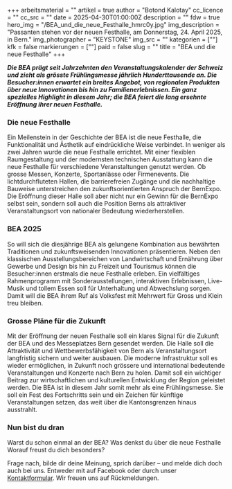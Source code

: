 +++
arbeitsmaterial = ""
artikel = true
author = "Botond Kalotay"
cc_licence = ""
cc_src = ""
date = 2025-04-30T01:00:00Z
description = ""
fdw = true
hero_img = "/BEA_und_die_neue_Festhalle_hmrc0y.jpg"
img_description = "Passanten stehen vor der neuen Festhalle, am Donnerstag, 24. April 2025, in Bern."
img_photographer = "KEYSTONE"
img_src = ""
kategorien = [""]
kfk = false
markierungen = [""]
paid = false
slug = ""
title = "BEA und die neue Festhalle"
+++

**_Die BEA prägt seit Jahrzehnten den Veranstaltungskalender der Schweiz und zieht als grösste Frühlingsmesse jährlich Hunderttausende an. Die Besucher:innen erwartet ein breites Angebot, von regionalen Produkten über neue Innovationen bis hin zu Familienerlebnissen. Ein ganz spezielles Highlight in diesem Jahr; die BEA feiert die lang ersehnte Eröffnung ihrer neuen Festhalle._**

### Die neue Festhalle

Ein Meilenstein in der Geschichte der BEA ist die neue Festhalle, die Funktionalität und Ästhetik auf eindrückliche Weise verbindet. In weniger als zwei Jahren wurde die neue Festhalle errichtet. Mit einer flexiblen Raumgestaltung und der modernsten technischen Ausstattung kann die neue Festhalle für verschiedene Veranstaltungen genutzt werden. Ob grosse Messen, Konzerte, Sportanlässe oder Firmenevents. Die lichtdurchfluteten Hallen, die barrierefreien Zugänge und die nachhaltige Bauweise unterstreichen den zukunftsorientierten Anspruch der BernExpo. Die Eröffnung dieser Halle soll aber nicht nur ein Gewinn für die BernExpo selbst sein, sondern soll auch die Position Berns als attraktiver Veranstaltungsort von nationaler Bedeutung wiederherstellen.

### BEA 2025

So will sich die diesjährige BEA als gelungene Kombination aus bewährten Traditionen und zukunftsweisenden Innovationen präsentieren. Neben den klassischen Ausstellungsbereichen von Landwirtschaft und Ernährung über Gewerbe und Design bis hin zu Freizeit und Tourismus können die Besucher:innen erstmals die neue Festhalle erleben. Ein vielfältiges Rahmenprogramm mit Sonderausstellungen, interaktiven Erlebnissen, Live-Musik und tollem Essen soll für Unterhaltung und Abwechslung sorgen. Damit will die BEA ihrem Ruf als Volksfest mit Mehrwert für Gross und Klein treu bleiben.

### Grosse Pläne für die Zukunft

Mit der Eröffnung der neuen Festhalle soll ein klares Signal für die Zukunft der BEA und des Messeplatzes Bern gesendet werden. Die Halle soll die Attraktivität und Wettbewerbsfähigkeit von Bern als Veranstaltungsort langfristig sichern und weiter ausbauen. Die moderne Infrastruktur soll es wieder ermöglichen, in Zukunft noch grössere und international bedeutende Veranstaltungen und Konzerte nach Bern zu holen. Damit soll ein wichtiger Beitrag zur wirtschaftlichen und kulturellen Entwicklung der Region geleistet werden. Die BEA ist in diesem Jahr somit mehr als eine Frühlingsmesse. Sie soll ein Fest des Fortschritts sein und ein Zeichen für künftige Veranstaltungen setzen, das weit über die Kantonsgrenzen hinaus ausstrahlt.

### Nun bist du dran

Warst du schon einmal an der BEA? Was denkst du über die neue Festhalle Worauf freust du dich besonders?

Frage nach, bilde dir deine Meinung, sprich darüber – und melde dich doch auch bei uns. Entweder mit auf Facebook oder durch unser [Kontaktformular](https://www.chinderzytig.ch/kontakt/). Wir freuen uns auf Rückmeldungen.
